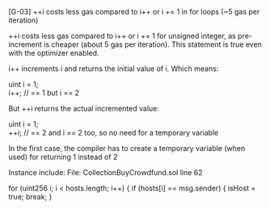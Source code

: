 [G-03] ++i costs less gas compared to i++ or i += 1 in for loops (~5 gas per iteration)

++i costs less gas compared to i++ or i += 1 for unsigned integer, as pre-increment is cheaper (about 5 gas per iteration). This statement is true even with the optimizer enabled.

i++ increments i and returns the initial value of i. Which means:

uint i = 1;  
i++; // == 1 but i == 2  

But ++i returns the actual incremented value:

uint i = 1;  
++i; // == 2 and i == 2 too, so no need for a temporary variable  

In the first case, the compiler has to create a temporary variable (when used) for returning 1 instead of 2

Instance include:
 File: CollectionBuyCrowdfund.sol line 62

for (uint256 i; i < hosts.length; i++) {
            if (hosts[i] == msg.sender) {
                isHost = true;
                break;
            }

